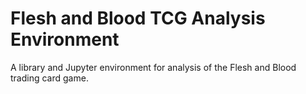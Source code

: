 # Flesh and Blood TCG Analysis Environment

A library and Jupyter environment for analysis of the Flesh and Blood trading
card game.
